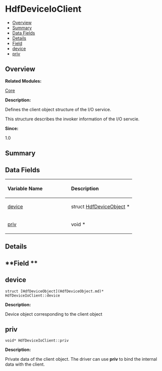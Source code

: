 # HdfDeviceIoClient<a name="ZH-CN_TOPIC_0000001054879532"></a>

-   [Overview](#section651574459165631)
-   [Summary](#section1237984387165631)
-   [Data Fields](#pub-attribs)
-   [Details](#section1682215971165631)
-   [Field](#section1250885591165631)
-   [device](#a49e622cbc385f17b3800580157558031)
-   [priv](#aef6d8dd955ee8305554d89d1c64486c7)

## **Overview**<a name="section651574459165631"></a>

**Related Modules:**

[Core](Core.md)

**Description:**

Defines the client object structure of the I/O service. 

This structure describes the invoker information of the I/O servcie.

**Since:**

1.0

## **Summary**<a name="section1237984387165631"></a>

## Data Fields<a name="pub-attribs"></a>

<a name="table2103166115165631"></a>
<table><thead align="left"><tr id="row1702488970165631"><th class="cellrowborder" valign="top" width="50%" id="mcps1.1.3.1.1"><p id="p2040520688165631"><a name="p2040520688165631"></a><a name="p2040520688165631"></a>Variable Name</p>
</th>
<th class="cellrowborder" valign="top" width="50%" id="mcps1.1.3.1.2"><p id="p1950457704165631"><a name="p1950457704165631"></a><a name="p1950457704165631"></a>Description</p>
</th>
</tr>
</thead>
<tbody><tr id="row622251290165631"><td class="cellrowborder" valign="top" width="50%" headers="mcps1.1.3.1.1 "><p id="p457581868165631"><a name="p457581868165631"></a><a name="p457581868165631"></a><a href="HdfDeviceIoClient.md#a49e622cbc385f17b3800580157558031">device</a></p>
</td>
<td class="cellrowborder" valign="top" width="50%" headers="mcps1.1.3.1.2 "><p id="p1753503105165631"><a name="p1753503105165631"></a><a name="p1753503105165631"></a>struct <a href="HdfDeviceObject.md">HdfDeviceObject</a> * </p>
</td>
</tr>
<tr id="row646909152165631"><td class="cellrowborder" valign="top" width="50%" headers="mcps1.1.3.1.1 "><p id="p1200713734165631"><a name="p1200713734165631"></a><a name="p1200713734165631"></a><a href="HdfDeviceIoClient.md#aef6d8dd955ee8305554d89d1c64486c7">priv</a></p>
</td>
<td class="cellrowborder" valign="top" width="50%" headers="mcps1.1.3.1.2 "><p id="p232132458165631"><a name="p232132458165631"></a><a name="p232132458165631"></a>void * </p>
</td>
</tr>
</tbody>
</table>

## **Details**<a name="section1682215971165631"></a>

## **Field **<a name="section1250885591165631"></a>

## device<a name="a49e622cbc385f17b3800580157558031"></a>

```
struct [HdfDeviceObject](HdfDeviceObject.md)* HdfDeviceIoClient::device
```

 **Description:**

Device object corresponding to the client object 

## priv<a name="aef6d8dd955ee8305554d89d1c64486c7"></a>

```
void* HdfDeviceIoClient::priv
```

 **Description:**

Private data of the client object. The driver can use  **priv**  to bind the internal data with the client. 

